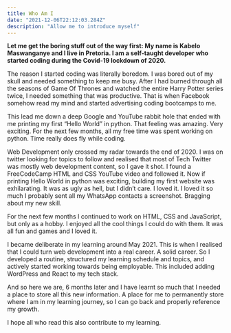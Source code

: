 ```yaml
---
title: Who Am I
date: "2021-12-06T22:12:03.284Z"
description: "Allow me to introduce myself"
---
```


**Let me get the boring stuff out of the way first: My name is Kabelo Maswanganye and I live in Pretoria. I am a self-taught developer who started coding during the Covid-19 lockdown of 2020.**

The reason I started coding was literally boredom. I was bored out of my skull and needed something to keep me busy. After I had burned through all the seasons of Game Of Thrones and watched the entire Harry Potter series twice, I needed something that was productive. That is when Facebook somehow read my mind and started advertising coding bootcamps to me.

This lead me down a deep Google and YouTube rabbit hole that ended with me printing my first “Hello World” in python. That feeling was amazing. Very exciting. For the next few months, all my free time was spent working on python. Time really does fly while coding.

Web Development only crossed my radar towards the end of 2020. I was on twitter looking for topics to follow and realised that most of Tech Twitter was mostly web development content, so I gave it shot. I found a FreeCodeCamp HTML and CSS YouTube video and followed it. Now if printing Hello World in python was exciting, building my first website was exhilarating. It was as ugly as hell, but I didn’t care. I loved it. I loved it so much I probably sent all my WhatsApp contacts a screenshot. Bragging about my new skill.

For the next few months I continued to work on HTML, CSS and JavaScript, but only as a hobby. I enjoyed all the cool things I could do with them. It was all fun and games and I loved it.

I became deliberate in my learning around May 2021. This is when I realised that I could turn web development into a real career. A solid career. So I developed a routine, structured my learning schedule and topics, and actively started working towards being employable. This included adding WordPress and React to my tech stack.

And so here we are, 6 months later and I have learnt so much that I needed a place to store all this new information. A place for me to permanently store where I am in my learning journey, so I can go back and properly reference my growth. 

I hope all who read this also contribute to my learning.
